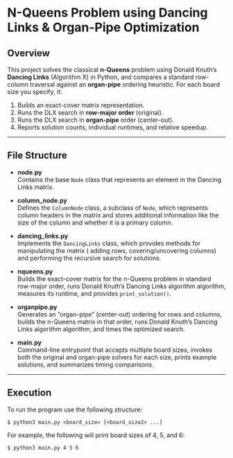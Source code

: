 # N-Queens Problem using Dancing Links & Organ-Pipe Optimization

## Overview

This project solves the classical **n-Queens** problem using Donald Knuth’s **Dancing Links** (Algorithm X) in Python, and compares a standard row-column traversal against an **organ-pipe** ordering heuristic. For each board size you specify, it:

1. Builds an exact-cover matrix representation.
2. Runs the DLX search in **row-major order** (original).
3. Runs the DLX search in **organ-pipe** order (center-out).
4. Reports solution counts, individual runtimes, and relative speedup.

---

## File Structure

- **node.py**  
  Contains the base `Node` class that represents an element in the Dancing Links matrix.

- **column_node.py**  
  Defines the `ColumnNode` class, a subclass of `Node`, which represents column headers in the matrix and stores additional information like the size of the column and whether it is a primary column.

- **dancing_links.py**  
  Implements the `DancingLinks` class, which provides methods for manipulating the matrix ( adding rows, covering/uncovering columns) and performing the recursive search for solutions.

- **nqueens.py**  
  Builds the exact-cover matrix for the n-Queens problem in standard row-major order, runs Donald Knuth’s Dancing Links algorithm algorithm, measures its runtime, and provides `print_solution()`.

- **organpipe.py**  
  Generates an “organ-pipe” (center-out) ordering for rows and columns, builds the n-Queens matrix in that order, runs Donald Knuth’s Dancing Links algorithm algorithm, and times the optimized search.

- **main.py**  
  Command-line entrypoint that accepts multiple board sizes, invokes both the original and organ-pipe solvers for each size, prints example solutions, and summarizes timing comparisons.

---

## Execution

To run the program use the following structure:
~~~
$ python3 main.py <board_size> [<board_size2> ...]
~~~
For example, the following will print board sizes of 4, 5, and 6:
~~~
$ python3 main.py 4 5 6
~~~

